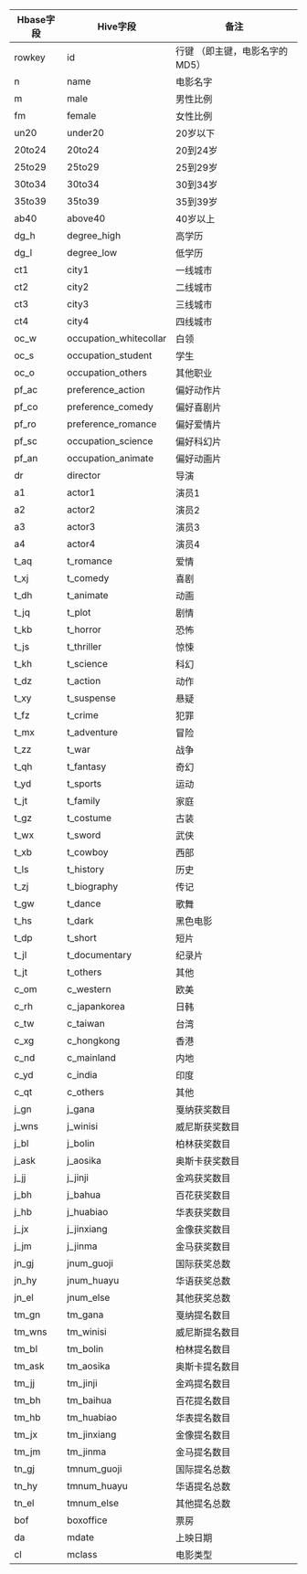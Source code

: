 
| Hbase字段 | Hive字段 | 备注 |
| ---------- | ------- | ----- |
| rowkey | id | 行键 （即主键，电影名字的MD5）
| n | name | 电影名字
| m | male | 男性比例
| fm | female | 女性比例
| un20 | under20 | 20岁以下
| 20to24 | 20to24 | 20到24岁
| 25to29 | 25to29 | 25到29岁
| 30to34 | 30to34 | 30到34岁
| 35to39 | 35to39 | 35到39岁
| ab40 | above40 | 40岁以上
| dg_h | degree_high | 高学历
| dg_l | degree_low | 低学历
| ct1 | city1 | 一线城市
| ct2 | city2 | 二线城市
| ct3 | city3 | 三线城市
| ct4 | city4 | 四线城市
| oc_w | occupation_whitecollar | 白领
| oc_s | occupation_student | 学生
| oc_o | occupation_others | 其他职业
| pf_ac | preference_action | 偏好动作片
| pf_co | preference_comedy | 偏好喜剧片
| pf_ro | preference_romance | 偏好爱情片
| pf_sc | occupation_science | 偏好科幻片
| pf_an | occupation_animate | 偏好动画片
| dr | director | 导演
| a1 | actor1 | 演员1
| a2 | actor2 | 演员2
| a3 | actor3 | 演员3
| a4 | actor4 | 演员4
| t_aq | t_romance | 爱情
| t_xj | t_comedy | 喜剧
| t_dh | t_animate | 动画
| t_jq | t_plot | 剧情
| t_kb | t_horror | 恐怖
| t_js | t_thriller | 惊悚
| t_kh | t_science | 科幻
| t_dz | t_action | 动作
| t_xy | t_suspense | 悬疑
| t_fz | t_crime | 犯罪
| t_mx | t_adventure | 冒险
| t_zz | t_war | 战争
| t_qh | t_fantasy | 奇幻
| t_yd | t_sports | 运动
| t_jt | t_family | 家庭
| t_gz | t_costume | 古装
| t_wx | t_sword | 武侠
| t_xb | t_cowboy | 西部
| t_ls | t_history | 历史
| t_zj | t_biography | 传记
| t_gw | t_dance | 歌舞
| t_hs | t_dark | 黑色电影
| t_dp | t_short | 短片
| t_jl | t_documentary | 纪录片
| t_jt | t_others | 其他
| c_om | c_western | 欧美
| c_rh | c_japankorea | 日韩
| c_tw | c_taiwan | 台湾
| c_xg | c_hongkong | 香港
| c_nd | c_mainland | 内地
| c_yd | c_india | 印度
| c_qt | c_others | 其他
| j_gn  |j_gana	|戛纳获奖数目
| j_wns | j_winisi	|威尼斯获奖数目
| j_bl	|j_bolin	|柏林获奖数目
| j_ask	|j_aosika	|奥斯卡获奖数目
| j_jj	|j_jinji	|金鸡获奖数目
| j_bh	|j_bahua	|百花获奖数目
| j_hb	|j_huabiao	|华表获奖数目
| j_jx	|j_jinxiang	|金像获奖数目
| j_jm	|j_jinma	|金马获奖数目
| jn_gj	|jnum_guoji	|国际获奖总数
| jn_hy	|jnum_huayu	|华语获奖总数
| jn_el	|jnum_else	|其他获奖总数		
| tm_gn |tm_gana	|戛纳提名数目
| tm_wns |tm_winisi	|威尼斯提名数目
| tm_bl	|tm_bolin	|柏林提名数目
| tm_ask |tm_aosika	|奥斯卡提名数目
| tm_jj	|tm_jinji	|金鸡提名数目
| tm_bh	|tm_baihua	|百花提名数目
| tm_hb	|tm_huabiao	|华表提名数目
| tm_jx	|tm_jinxiang	|金像提名数目
| tm_jm	|tm_jinma	|金马提名数目
| tn_gj	|tmnum_guoji	|国际提名总数
| tn_hy	|tmnum_huayu	|华语提名总数
| tn_el	|tmnum_else	|其他提名总数
| bof | boxoffice | 票房
| da | mdate | 上映日期
| cl |mclass | 电影类型


